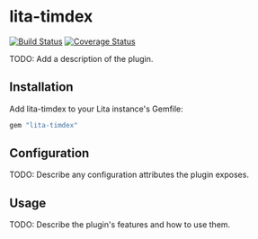 # lita-timdex

[![Build Status](https://travis-ci.org/MITLibraries/lita-timdex.png?branch=master)](https://travis-ci.org/MITLibraries/lita-timdex)
[![Coverage Status](https://coveralls.io/repos/MITLibraries/lita-timdex/badge.png)](https://coveralls.io/r/MITLibraries/lita-timdex)

TODO: Add a description of the plugin.

## Installation

Add lita-timdex to your Lita instance's Gemfile:

``` ruby
gem "lita-timdex"
```

## Configuration

TODO: Describe any configuration attributes the plugin exposes.

## Usage

TODO: Describe the plugin's features and how to use them.
